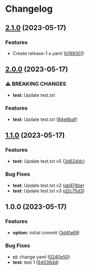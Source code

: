 # Changelog

## [2.1.0](https://github.com/rhmkstk/actiontest/compare/v2.0.0...v2.1.0) (2023-05-17)


### Features

* Create release-1.x.yaml ([b199301](https://github.com/rhmkstk/actiontest/commit/b1993011f77688ff4c79275d325b49a099acc284))

## [2.0.0](https://github.com/rhmkstk/actiontest/compare/v1.1.0...v2.0.0) (2023-05-17)


### ⚠ BREAKING CHANGES

* **test:** Update test.txt

### Features

* **test:** Update test.txt ([84e8baf](https://github.com/rhmkstk/actiontest/commit/84e8baf9681925fdcfa2de5c9f9d5a75df1691a0))

## [1.1.0](https://github.com/rhmkstk/actiontest/compare/v1.0.0...v1.1.0) (2023-05-17)


### Features

* **test:** Update test.txt v5 ([3d624dc](https://github.com/rhmkstk/actiontest/commit/3d624dc22ef5839b50a9d18474c6c23b14abe1d2))


### Bug Fixes

* **test:** Update test.txt v2 ([ab974be](https://github.com/rhmkstk/actiontest/commit/ab974be1f0b80f34ecde2f82a96218660672e23d))
* **test:** Update test.txt v3 ([d2c75d3](https://github.com/rhmkstk/actiontest/commit/d2c75d3b542df7c13d3dfd1fb1f379fd29f0b5cf))

## 1.0.0 (2023-05-17)


### Features

* **option:** initial commit ([3d4fa69](https://github.com/rhmkstk/actiontest/commit/3d4fa69b97642241eec9504b47cddd78fb1ff0fa))


### Bug Fixes

* **ci:** change yaml ([0240e50](https://github.com/rhmkstk/actiontest/commit/0240e5041bad9a1be03b8f8b84592089946bb193))
* **test:** test 1 ([64036dd](https://github.com/rhmkstk/actiontest/commit/64036dd07ce9df73b666d9518f6cad8e2583d7e6))
